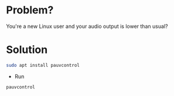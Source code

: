 # Problem?
You're a new Linux user and your audio output is lower than usual?

# Solution
```bash
sudo apt install pauvcontrol
```
- Run 
```bash
pauvcontrol
```
